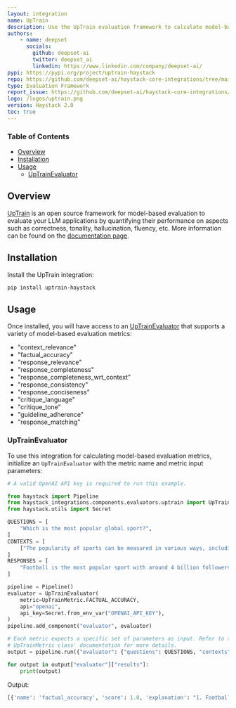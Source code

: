 ```yaml
---
layout: integration
name: UpTrain
description: Use the UpTrain evaluation framework to calculate model-based metrics 
authors:
    - name: deepset
      socials:
        github: deepset-ai
        twitter: deepset_ai
        linkedin: https://www.linkedin.com/company/deepset-ai/
pypi: https://pypi.org/project/uptrain-haystack
repo: https://github.com/deepset-ai/haystack-core-integrations/tree/main/integrations/uptrain
type: Evaluation Framework
report_issue: https://github.com/deepset-ai/haystack-core-integrations/issues
logo: /logos/uptrain.png
version: Haystack 2.0
toc: true
---
```


### Table of Contents

- [Overview](#overview)
- [Installation](#installation)
- [Usage](#usage)
    - [UpTrainEvaluator](#UpTrainEvaluator)

## Overview

[UpTrain](https://uptrain.ai/) is an open source framework for model-based evaluation to evaluate your LLM applications by quantifying their performance on aspects such as correctness, tonality, hallucination, fluency, etc. More information can be found on the [documentation page](https://docs.haystack.deepset.ai/docs/uptrainevaluator).

## Installation

Install the UpTrain integration:
```bash
pip install uptrain-haystack
```

## Usage

Once installed, you will have access to an [UpTrainEvaluator](https://docs.haystack.deepset.ai/docs/uptrainevaluator) that supports a variety of model-based evaluation metrics: 
- "context_relevance"
- "factual_accuracy"
- "response_relevance"
- "response_completeness"
- "response_completeness_wrt_context"
- "response_consistency"
- "response_conciseness"
- "critique_language"
- "critique_tone"
- "guideline_adherence"
- "response_matching"

### UpTrainEvaluator

To use this integration for calculating model-based evaluation metrics, initialize an `UpTrainEvaluator` with the metric name and metric input parameters: 

```python
# A valid OpenAI API key is required to run this example.

from haystack import Pipeline
from haystack_integrations.components.evaluators.uptrain import UpTrainEvaluator, UpTrainMetric
from haystack.utils import Secret

QUESTIONS = [
    "Which is the most popular global sport?",
]
CONTEXTS = [
    ["The popularity of sports can be measured in various ways, including TV viewership, social media presence, number of participants, and economic impact. Football is undoubtedly the world's most popular sport with major events like the FIFA World Cup and sports personalities like Ronaldo and Messi, drawing a followership of more than 4 billion people."]
]
RESPONSES = [
    "Football is the most popular sport with around 4 billion followers worldwide",
]

pipeline = Pipeline()
evaluator = UpTrainEvaluator(
    metric=UpTrainMetric.FACTUAL_ACCURACY,
    api="openai",
    api_key=Secret.from_env_var("OPENAI_API_KEY"),
)
pipeline.add_component("evaluator", evaluator)

# Each metric expects a specific set of parameters as input. Refer to the
# UpTrainMetric class' documentation for more details.
output = pipeline.run({"evaluator": {"questions": QUESTIONS, "contexts": CONTEXTS, "responses": RESPONSES}})

for output in output["evaluator"]["results"]:
    print(output)
```
Output: 
```python
[{'name': 'factual_accuracy', 'score': 1.0, 'explanation': "1. Football is the most popular sport.\nReasoning for yes: The context explicitly states that football is undoubtedly the world's most popular sport.\nReasoning for no: No arguments.\nJudgement: yes. as the context explicitly supports the fact.\n\n2. Football has around 4 billion followers worldwide.\nReasoning for yes: The context explicitly mentions that major events like the FIFA World Cup and sports personalities like Ronaldo and Messi draw a followership of more than 4 billion people.\nReasoning for no: No arguments.\nJudgement: yes. as the context explicitly supports the fact.\n\n"}]
```
